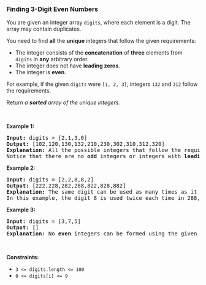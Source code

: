
<h3>Finding 3-Digit Even Numbers</h3>
<div><p>You are given an integer array <code>digits</code>, where each element is a digit. The array may contain duplicates.</p>
<p>You need to find <strong>all</strong> the <strong>unique</strong> integers that follow the given requirements:</p>
<ul>
<li>The integer consists of the <strong>concatenation</strong> of <strong>three</strong> elements from <code>digits</code> in <strong>any</strong> arbitrary order.</li>
<li>The integer does not have <strong>leading zeros</strong>.</li>
<li>The integer is <strong>even</strong>.</li>
</ul>
<p>For example, if the given <code>digits</code> were <code>[1, 2, 3]</code>, integers <code>132</code> and <code>312</code> follow the requirements.</p>
<p>Return <em>a <strong>sorted</strong> array of the unique integers.</em></p>
<p> </p>
<p><strong>Example 1:</strong></p>
<pre><strong>Input:</strong> digits = [2,1,3,0]
<strong>Output:</strong> [102,120,130,132,210,230,302,310,312,320]
<strong>Explanation:</strong> All the possible integers that follow the requirements are in the output array. 
Notice that there are no <strong>odd</strong> integers or integers with <strong>leading zeros</strong>.
</pre>
<p><strong>Example 2:</strong></p>
<pre><strong>Input:</strong> digits = [2,2,8,8,2]
<strong>Output:</strong> [222,228,282,288,822,828,882]
<strong>Explanation:</strong> The same digit can be used as many times as it appears in digits. 
In this example, the digit 8 is used twice each time in 288, 828, and 882. 
</pre>
<p><strong>Example 3:</strong></p>
<pre><strong>Input:</strong> digits = [3,7,5]
<strong>Output:</strong> []
<strong>Explanation:</strong> No <strong>even</strong> integers can be formed using the given digits.
</pre>
<p> </p>
<p><strong>Constraints:</strong></p>
<ul>
<li><code>3 &lt;= digits.length &lt;= 100</code></li>
<li><code>0 &lt;= digits[i] &lt;= 9</code></li>
</ul>
</div>
